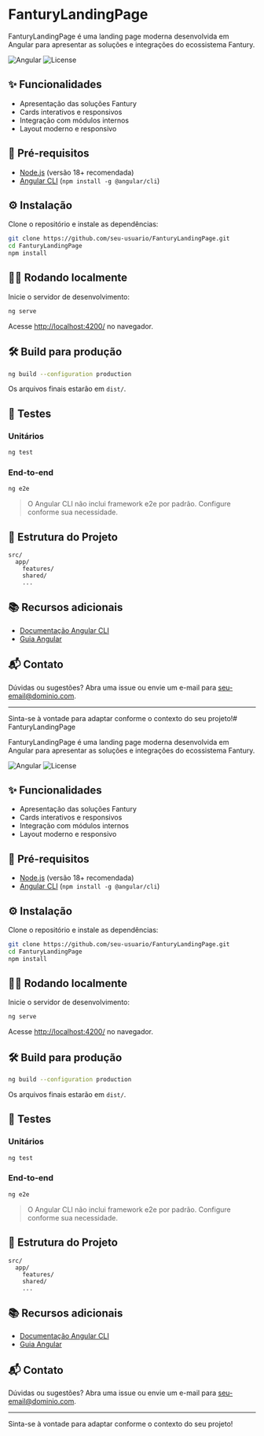 # FanturyLandingPage

FanturyLandingPage é uma landing page moderna desenvolvida em Angular para apresentar as soluções e integrações do ecossistema Fantury.

![Angular](https://img.shields.io/badge/Angular-19.2.11-red)
![License](https://img.shields.io/badge/license-MIT-blue.svg)

## ✨ Funcionalidades

- Apresentação das soluções Fantury
- Cards interativos e responsivos
- Integração com módulos internos
- Layout moderno e responsivo

## 🚀 Pré-requisitos

- [Node.js](https://nodejs.org/) (versão 18+ recomendada)
- [Angular CLI](https://angular.io/cli) (`npm install -g @angular/cli`)

## ⚙️ Instalação

Clone o repositório e instale as dependências:

```bash
git clone https://github.com/seu-usuario/FanturyLandingPage.git
cd FanturyLandingPage
npm install
```

## 🏃‍♂️ Rodando localmente

Inicie o servidor de desenvolvimento:

```bash
ng serve
```

Acesse [http://localhost:4200/](http://localhost:4200/) no navegador.

## 🛠️ Build para produção

```bash
ng build --configuration production
```

Os arquivos finais estarão em `dist/`.

## 🧪 Testes

### Unitários

```bash
ng test
```

### End-to-end

```bash
ng e2e
```
> O Angular CLI não inclui framework e2e por padrão. Configure conforme sua necessidade.

## 📁 Estrutura do Projeto

```
src/
  app/
    features/
    shared/
    ...
```

## 📚 Recursos adicionais

- [Documentação Angular CLI](https://angular.dev/tools/cli)
- [Guia Angular](https://angular.io/docs)

## 📬 Contato

Dúvidas ou sugestões? Abra uma issue ou envie um e-mail para [seu-email@dominio.com](mailto:seu-email@dominio.com).

---

Sinta-se à vontade para adaptar conforme o contexto do seu projeto!# FanturyLandingPage

FanturyLandingPage é uma landing page moderna desenvolvida em Angular para apresentar as soluções e integrações do ecossistema Fantury.

![Angular](https://img.shields.io/badge/Angular-19.2.11-red)
![License](https://img.shields.io/badge/license-MIT-blue.svg)

## ✨ Funcionalidades

- Apresentação das soluções Fantury
- Cards interativos e responsivos
- Integração com módulos internos
- Layout moderno e responsivo

## 🚀 Pré-requisitos

- [Node.js](https://nodejs.org/) (versão 18+ recomendada)
- [Angular CLI](https://angular.io/cli) (`npm install -g @angular/cli`)

## ⚙️ Instalação

Clone o repositório e instale as dependências:

```bash
git clone https://github.com/seu-usuario/FanturyLandingPage.git
cd FanturyLandingPage
npm install
```

## 🏃‍♂️ Rodando localmente

Inicie o servidor de desenvolvimento:

```bash
ng serve
```

Acesse [http://localhost:4200/](http://localhost:4200/) no navegador.

## 🛠️ Build para produção

```bash
ng build --configuration production
```

Os arquivos finais estarão em `dist/`.

## 🧪 Testes

### Unitários

```bash
ng test
```

### End-to-end

```bash
ng e2e
```
> O Angular CLI não inclui framework e2e por padrão. Configure conforme sua necessidade.

## 📁 Estrutura do Projeto

```
src/
  app/
    features/
    shared/
    ...
```

## 📚 Recursos adicionais

- [Documentação Angular CLI](https://angular.dev/tools/cli)
- [Guia Angular](https://angular.io/docs)

## 📬 Contato

Dúvidas ou sugestões? Abra uma issue ou envie um e-mail para [seu-email@dominio.com](mailto:seu-email@dominio.com).

---

Sinta-se à vontade para adaptar conforme o contexto do seu projeto!
